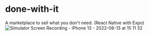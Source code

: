 # done-with-it
A marketplace to sell what you don't need. (React Native with Expo)
![Simulator Screen Recording - iPhone 13 - 2022-08-13 at 15 11 32](https://user-images.githubusercontent.com/57190025/184483148-63f23ea5-0c17-445f-9488-893c6fc0ebfa.gif)
